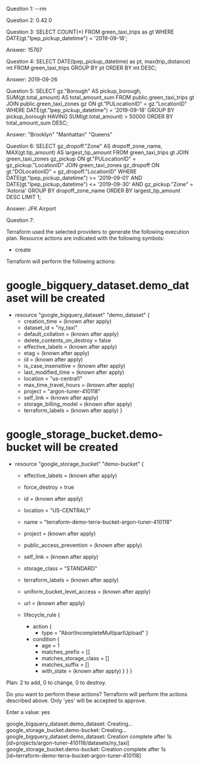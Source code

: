 Question 1:
--rm

Question 2:
0.42.0

Question 3:
SELECT COUNT(*)
FROM green_taxi_trips as gt
WHERE DATE(gt."lpep_pickup_datetime") = '2019-09-18';

Answer:
15767

Question 4:
SELECT DATE(lpep_pickup_datetime) as pt, max(trip_distance) mt
FROM green_taxi_trips
GROUP BY pt
ORDER BY mt DESC;

Answer:
2019-09-26

Question 5:
SELECT gz."Borough" AS pickup_borough,
       SUM(gt.total_amount) AS total_amount_sum
FROM public.green_taxi_trips gt
JOIN public.green_taxi_zones gz ON gt."PULocationID" = gz."LocationID"
WHERE DATE(gt."lpep_pickup_datetime") = '2019-09-18'
GROUP BY pickup_borough
HAVING SUM(gt.total_amount) > 50000
ORDER BY total_amount_sum DESC;

Answer:
"Brooklyn" "Manhattan" "Queens"

Question 6:
SELECT gz_dropoff."Zone" AS dropoff_zone_name,
       MAX(gt.tip_amount) AS largest_tip_amount
FROM green_taxi_trips gt
JOIN green_taxi_zones gz_pickup ON gt."PULocationID" = gz_pickup."LocationID"
JOIN green_taxi_zones gz_dropoff ON gt."DOLocationID" = gz_dropoff."LocationID"
WHERE DATE(gt."lpep_pickup_datetime") >= '2019-09-01'
  AND DATE(gt."lpep_pickup_datetime") <= '2019-09-30'
  AND gz_pickup."Zone" = 'Astoria'
GROUP BY dropoff_zone_name
ORDER BY largest_tip_amount DESC
LIMIT 1;

Answer:
JFK Airport

Question 7:

Terraform used the selected providers to generate the following execution plan. Resource
actions are indicated with the following symbols:
  + create

Terraform will perform the following actions:

  # google_bigquery_dataset.demo_dataset will be created
  + resource "google_bigquery_dataset" "demo_dataset" {
      + creation_time              = (known after apply)
      + dataset_id                 = "ny_taxi"
      + default_collation          = (known after apply)
      + delete_contents_on_destroy = false
      + effective_labels           = (known after apply)
      + etag                       = (known after apply)
      + id                         = (known after apply)
      + is_case_insensitive        = (known after apply)
      + last_modified_time         = (known after apply)
      + location                   = "us-central1"
      + max_time_travel_hours      = (known after apply)
      + project                    = "argon-tuner-410118"
      + self_link                  = (known after apply)
      + storage_billing_model      = (known after apply)
      + terraform_labels           = (known after apply)
    }

  # google_storage_bucket.demo-bucket will be created
  + resource "google_storage_bucket" "demo-bucket" {
      + effective_labels            = (known after apply)
      + force_destroy               = true
      + id                          = (known after apply)
      + location                    = "US-CENTRAL1"
      + name                        = "terraform-demo-terra-bucket-argon-tuner-410118"
      + project                     = (known after apply)
      + public_access_prevention    = (known after apply)
      + self_link                   = (known after apply)
      + storage_class               = "STANDARD"
      + terraform_labels            = (known after apply)
      + uniform_bucket_level_access = (known after apply)
      + url                         = (known after apply)

      + lifecycle_rule {
          + action {
              + type = "AbortIncompleteMultipartUpload"
            }
          + condition {
              + age                   = 1
              + matches_prefix        = []
              + matches_storage_class = []
              + matches_suffix        = []
              + with_state            = (known after apply)
            }
        }
    }

Plan: 2 to add, 0 to change, 0 to destroy.

Do you want to perform these actions?
  Terraform will perform the actions described above.
  Only 'yes' will be accepted to approve.

  Enter a value: yes

google_bigquery_dataset.demo_dataset: Creating...
google_storage_bucket.demo-bucket: Creating...
google_bigquery_dataset.demo_dataset: Creation complete after 1s [id=projects/argon-tuner-410118/datasets/ny_taxi]
google_storage_bucket.demo-bucket: Creation complete after 1s [id=terraform-demo-terra-bucket-argon-tuner-410118]
